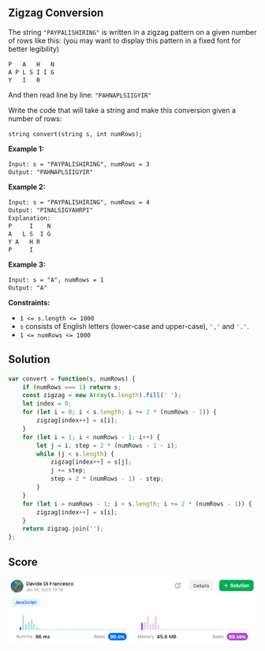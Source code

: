 ## Zigzag Conversion

The string `"PAYPALISHIRING"` is written in a zigzag pattern on a given number of rows like this: (you may want to display this pattern in a fixed font for better legibility)

```
P   A   H   N
A P L S I I G
Y   I   R
```

And then read line by line: `"PAHNAPLSIIGYIR"`

Write the code that will take a string and make this conversion given a number of rows:

```
string convert(string s, int numRows);
```

 

**Example 1:**

```
Input: s = "PAYPALISHIRING", numRows = 3
Output: "PAHNAPLSIIGYIR"
```

**Example 2:**

```
Input: s = "PAYPALISHIRING", numRows = 4
Output: "PINALSIGYAHRPI"
Explanation:
P     I    N
A   L S  I G
Y A   H R
P     I
```

**Example 3:**

```
Input: s = "A", numRows = 1
Output: "A"
```

 

**Constraints:**

- `1 <= s.length <= 1000`
- `s` consists of English letters (lower-case and upper-case), `','` and `'.'`.
- `1 <= numRows <= 1000`



## Solution

```js
var convert = function(s, numRows) {
    if (numRows === 1) return s; 
    const zigzag = new Array(s.length).fill(' '); 
    let index = 0; 
    for (let i = 0; i < s.length; i += 2 * (numRows - 1)) { 
        zigzag[index++] = s[i];
    }
    for (let i = 1; i < numRows - 1; i++) { 
        let j = i, step = 2 * (numRows - 1 - i); 
        while (j < s.length) {
            zigzag[index++] = s[j];
            j += step;
            step = 2 * (numRows - 1) - step; 
        }
    }
    for (let i = numRows - 1; i < s.length; i += 2 * (numRows - 1)) { 
        zigzag[index++] = s[i];
    }
    return zigzag.join('');
};
```

## Score

![zigzag](assets/zigzag.png)